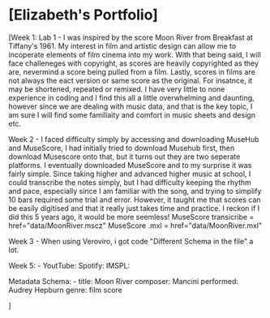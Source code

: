 
# \[Elizabeth's Portfolio\]
<!-- Version 1.0 -->
\[Week 1: Lab 1 - I was inspired by the score Moon River from Breakfast at Tiffany's 1961. My interest in film and artistic design can allow me to incoperate elements of film cinema into my work. With that being said, I will face challeneges with copyright, as scores are heavily copyrighted as they are, nevermind a score being pulled from a film. Lastly, scores in films are not always the eact version or same score as the original. For insatnce, it may be shortened, repeated or remixed. I have very little to none experience in coding and I find this all a little overwhelming and daunting, however since we are dealing with music data, and that is the key topic, I am sure I will find some familiaity and comfort in music sheets and design etc. 

Week 2 - I faced difficulty simply by accessing and downloading MuseHub and MuseScore, I had initially tried to download Musehub first, then download Musescore onto that, but it turns out they are two seperate platforms. I eventually downloaded MuseScore and to my surprise it was fairly simple. Since taking higher and advanced higher music at school, I could transcribe the notes simply, but I had difficulty keeping the rhythm and pace, especially since I am familiar with the song, and trying to simplify 10 bars required some trial and error. However, it taught me that scores can be easily digitised and that it really just takes time and practice. I reckon if I did this 5 years ago, it would be more seemless!
MuseScore transicribe = href="data/MoonRiver.mscz"
MuseScore .mxl = href="data/MoonRiver.mxl"

Week 3 - When using Veroviro, i got code "Different Schema in the file" a lot.

Week 5: - YoutTube:
Spotify:
IMSPL: 

Metadata Schema: -
title: Moon River 
composer: Mancini
performed: Audrey Hepburn
genre: film score

\]
